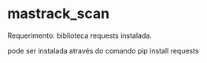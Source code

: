 # mastrack_scan

Requerimento:
biblioteca requests instalada.

pode ser instalada através do comando pip install requests
